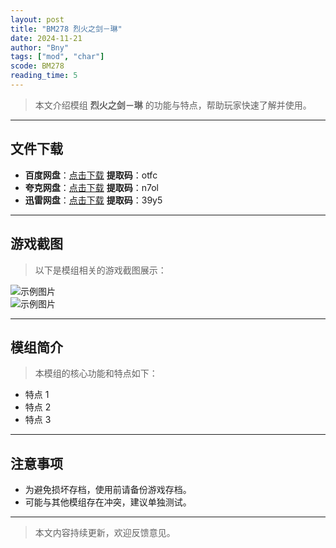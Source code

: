 ```yaml
---
layout: post
title: "BM278 烈火之剑－琳"
date: 2024-11-21
author: "Bny"
tags: ["mod", "char"]
scode: BM278
reading_time: 5
---
```


> 本文介绍模组 **烈火之剑－琳** 的功能与特点，帮助玩家快速了解并使用。

---





## 文件下载
- **百度网盘**：[点击下载](https://pan.baidu.com/s/19LUvCvstgJKcqoUPAPEkdA?pwd=otfc)  **提取码**：otfc  
- **夸克网盘**：[点击下载](https://pan.quark.cn/s/ae52b188d35c?pwd=n7ol)  **提取码**：n7ol  
- **迅雷网盘**：[点击下载](https://pan.xunlei.com/s/VOCCbRucq9n3Yh7C3YoPmbVXA1?pwd=39y5)  **提取码**：39y5  

---

## 游戏截图
> 以下是模组相关的游戏截图展示：

![示例图片](https://example.com/screenshot1.jpg)  
![示例图片](https://example.com/screenshot2.jpg)

---

## 模组简介
> 本模组的核心功能和特点如下：
- 特点 1
- 特点 2
- 特点 3

---

## 注意事项
- 为避免损坏存档，使用前请备份游戏存档。
- 可能与其他模组存在冲突，建议单独测试。

---

> 本文内容持续更新，欢迎反馈意见。
